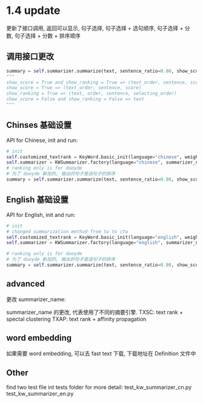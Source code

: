 # 1.4 update

更新了接口调用, 返回可以显示, 句子选择, 句子选择 + 选句顺序, 句子选择 + 分数, 句子选择 + 分数 + 排序顺序

## 调用接口更改
```python
summary = self.summarizer.summarize(text, sentence_ratio=0.80, show_score=True, show_ranking=True)
"""
show_score = True and show_ranking = True => (text_order, sentence, score, selecting_order)
show_score = True => (text_order, sentence, score)
show_ranking = True => (text, order, sentence, selecting_order)
show_score = False and show_ranking = False => text
"""
```

## Chinses 基础设置

API for Chinese, init and run:

```python
# init
self.customized_textrank = KeyWord.basic_init(language="chinese", weighting_method="CO_OCCUR")
self.summarizer = KWSummarizer.factory(language="chinese", summarizer_name="TW", customized_textrank=self.customized_textrank)
# ranking only is for dooyde
# 为了 dooyde 新加的, 输出的句子是选句子的排序
summary = self.summarizer.summarize(text, sentence_ratio=0.80, show_score=True, show_ranking=True)
```

## English 基础设置

API for English, init and run:

```python
# init
# changed summarization method from tw to ctw
self.customized_textrank = KeyWord.basic_init(language="english", weighting_method="CO_OCCUR")
self.summarizer = KWSummarizer.factory(language="english", summarizer_name="CTW", customized_textrank=self.customized_textrank)

# ranking only is for dooyde
# 为了 dooyde 新加的, 输出的句子是选句子的排序
summary = self.summarizer.summarize(text, sentence_ratio=0.80, show_score=True, show_ranking=True)
```

## advanced
更改 summarizer_name:

summarizer_name 的更改, 代表使用了不同的摘要引擎.
TXSC: text rank + spectal clustering
TXAP: text rank + affinity propagation


## word embedding
如果需要 word embedding, 可以去 fast text 下载, 下载地址在 Definition 文件中

## Other
find two test file int tests folder for more detail:
test_kw_summarizer_cn.py
test_kw_summarizer_en.py
